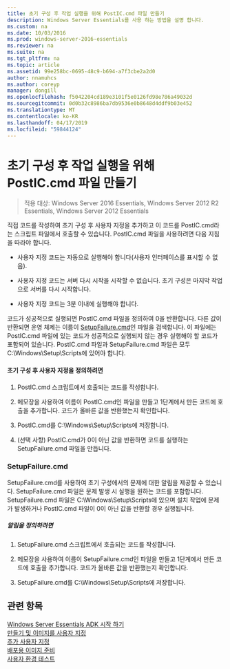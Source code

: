 ```yaml
---
title: 초기 구성 후 작업 실행을 위해 PostIC.cmd 파일 만들기
description: Windows Server Essentials를 사용 하는 방법을 설명 합니다.
ms.custom: na
ms.date: 10/03/2016
ms.prod: windows-server-2016-essentials
ms.reviewer: na
ms.suite: na
ms.tgt_pltfrm: na
ms.topic: article
ms.assetid: 99e258bc-0695-48c9-b694-a7f3cbe2a2d0
author: nnamuhcs
ms.author: coreyp
manager: dongill
ms.openlocfilehash: f5042204cd189e3101f5e0126fd98e786a49032d
ms.sourcegitcommit: 0d0b32c8986ba7db9536e0b8648d4ddf9b03e452
ms.translationtype: MT
ms.contentlocale: ko-KR
ms.lasthandoff: 04/17/2019
ms.locfileid: "59844124"
---
```

# <a name="create-the-posticcmd-file-for-running-post-initial-configuration-tasks"></a>초기 구성 후 작업 실행을 위해 PostIC.cmd 파일 만들기

>적용 대상: Windows Server 2016 Essentials, Windows Server 2012 R2 Essentials, Windows Server 2012 Essentials

직접 코드를 작성하여 초기 구성 후 사용자 지정을 추가하고 이 코드를 PostIC.cmd라는 스크립트 파일에서 호출할 수 있습니다. PostIC.cmd 파일을 사용하려면 다음 지침을 따라야 합니다.  
  
-   사용자 지정 코드는 자동으로 실행해야 합니다(사용자 인터페이스를 표시할 수 없음).  
  
-   사용자 지정 코드는 서버 다시 시작을 시작할 수 없습니다. 초기 구성은 마지막 작업으로 서버를 다시 시작합니다.  
  
-   사용자 지정 코드는 3분 이내에 실행해야 합니다.  
  
 코드가 성공적으로 실행되면 PostIC.cmd 파일을 정의하여 0을 반환합니다. 다른 값이 반환되면 운영 체제는 이름이 [SetupFailure.cmd](Create-the-PostIC.cmd-File-for-Running-Post-Initial-Configuration-Tasks.md#BKMK_SetupFailure)인 파일을 검색합니다. 이 파일에는 PostIC.cmd 파일에 있는 코드가 성공적으로 실행되지 않는 경우 실행해야 할 코드가 포함되어 있습니다. PostIC.cmd 파일과 SetupFailure.cmd 파일은 모두 C:\Windows\Setup\Scripts에 있어야 합니다.  
  
#### <a name="to-define-post-initial-configuration-customizations"></a>초기 구성 후 사용자 지정을 정의하려면  
  
1.  PostIC.cmd 스크립트에서 호출되는 코드를 작성합니다.  
  
2.  메모장을 사용하여 이름이 PostIC.cmd인 파일을 만들고 1단계에서 만든 코드에 호출을 추가합니다. 코드가 올바른 값을 반환했는지 확인합니다.  
  
3.  PostIC.cmd를 C:\Windows\Setup\Scripts에 저장합니다.  
  
4.  (선택 사항) PostIC.cmd가 0이 아닌 값을 반환하면 코드를 실행하는 SetupFailure.cmd 파일을 만듭니다.  
  
###  <a name="BKMK_SetupFailure"></a> SetupFailure.cmd  
 SetupFailure.cmd를 사용하여 초기 구성에서의 문제에 대한 알림을 제공할 수 있습니다. SetupFailure.cmd 파일은 문제 발생 시 실행을 원하는 코드를 포함합니다. SetupFailure.cmd 파일은 C:\Windows\Setup\Scripts에 있으며 설치 작업에 문제가 발생하거나 PostIC.cmd 파일이 0이 아닌 값을 반환할 경우 실행됩니다.  
  
##### <a name="to-define-notifications"></a>알림을 정의하려면  
  
1.  SetupFailure.cmd 스크립트에서 호출되는 코드를 작성합니다.  
  
2.  메모장을 사용하여 이름이 SetupFailure.cmd인 파일을 만들고 1단계에서 만든 코드에 호출을 추가합니다. 코드가 올바른 값을 반환했는지 확인합니다.  
  
3.  SetupFailure.cmd를 C:\Windows\Setup\Scripts에 저장합니다.  
  
## <a name="see-also"></a>관련 항목  
 [Windows Server Essentials ADK 시작 하기](Getting-Started-with-the-Windows-Server-Essentials-ADK.md)   
 [만들기 및 이미지를 사용자 지정](Creating-and-Customizing-the-Image.md)   
 [추가 사용자 지정](Additional-Customizations.md)   
 [배포용 이미지 준비](Preparing-the-Image-for-Deployment.md)   
 [사용자 환경 테스트](Testing-the-Customer-Experience.md)